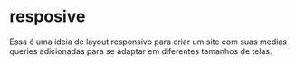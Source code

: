 # resposive
Essa é uma ideia de layout responsivo para criar um site com suas medias queries adicionadas para se adaptar em diferentes tamanhos de telas.

